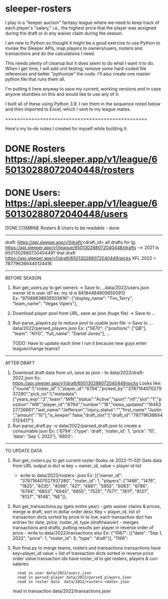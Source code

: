 # sleeper-rosters

I play in a "keeper auction" fantasy league where we need to keep track of each player's "salary," i.e., the highest price that the player was assigned during the draft or in any waiver claim during the season. 

I am new to Python so thought it might be a good exercise to use Python to invoke the Sleeper APIs, map players to owners/users, rosters and transactions and do the calculations I need.

This needs plenty of cleanup but it does seem to do what I want it to do.
When I get time, I will add unit testing, remove some hard-coded file references and better "pythonize" the code.
I'll also create one master python file that runs them all.

I'm putting it here anyway to save my current, working versions and in case anyone stumbles on this and would like to use any of it.

I built all of these using Python 3.9.  I ran them in the sequence noted below and then imported to Excel, which I sent to my league mates.

=================================================


Here's my to-do notes I created for myself while building it:

# DONE Rosters  https://api.sleeper.app/v1/league/650130288072040448/rosters
# DONE Users:  https://api.sleeper.app/v1/league/650130288072040448/users
DONE COMBINE Rosters & Users to be readable - done

------------------------
draft:  https://api.sleeper.app/v1/draft/<draft_id>
all drafts for lg:  https://api.sleeper.app/v1/league/650130288072040448/drafts --> 2021 is 650130288072040449?
   that draft https://api.sleeper.app/v1/draft/650130288072040449/picks
XFL 2022 = 787796366440124416

------------------------
BEFORE SEASON
1. Run get_users.py to get owners -> Save to ...data/2022/users.json
     owner id is user id? ex: my id is  841844849056550912    
     Ex:  "97088838635503616": {"display_name": "Tim_Terry", "team_name": "Vegas Vipers"}, 

2. Download player pool from URL, save as json (huge file) -> Save to ...

3. Run parse_players.py to reduce pool to usable json file -> Save to ...
	data/2022/parsed_players.json
	Ex:  {"5870": {"positions": ["QB"], "team": "NYG", "full_name": "Daniel Jones"}, ...

   TODO: Have to update each time I run it because new guys enter league/change teams!!

------------------------
AFTER DRAFT
1. Download draft data from url, save as json - to data/2022/draft-2022.json
	Ex: https://api.sleeper.app/v1/draft/650130288072040449/picks 
	 Looks like: {"round":1,"roster_id":1,"player_id":"6794","picked_by":"378716407027937280","pick_no":1,"metadata":{"years_exp":"2","team":"MIN","status":"Active","sport":"nfl","slot":"1","position":"WR","player_id":"6794","number":"18","news_updated":"1646327726661","last_name":"Jefferson","injury_status":"","first_name":"Justin","amount":"10"},"is_keeper":false,"draft_slot":1,"draft_id":"787796366440124417"}
2. Run parse_draft.py -o data/2022/parsed_draft.json   to create a consumable json 
	Ex:  {'6794': {'type': 'draft', 'roster_id': 1, 'price': '10', 'date': 'Sep 1, 2022'}, '6803': 

------------------------
TO UPDATE DATA
1. Run get_rosters.py to get current roster (looks ok 2022-11-02)
	Gets data from URL
	output is dict w key = owner_id, value = player id list
	- write to data/2022/rosters-<date>.json
       Ex:  [{"owner_id": "378716407027937280", "roster_id": 1, "players": ["1466", "1476", "1825", "4035", "4098", "421", "4881", "5955", "6083", "6786", "6794", "6803", "6945", "6955", "7525", "7571", "7611", "8121", "8137", "8148", "NE"]},


2. Run get_transactions.py (gets entire year) - gets waiver claims & prices, merge w draft, sort in dollar order desc
	Key = player_id, list of transaction dicts sorted by price hi to low, 
					each transaction dict has entries for date, price, roster_id, type (draft/waiver) - 
       merges transactions and drafts, putting results per player in reverse order of price 
        - write to data/2022/transactions.xlsx
       Ex:  {"1067": [{"date": "Sep 1, 2022", "price": 1, "roster_id": 5, "type": "draft"}], "1166": 


4. Run final.py to merge teams, rosters and transactions
     transactions have key=player_id   value = list of transaction dicts sorted in reverse price order
           	  value transaction ids have roster_id
     to get rosters, players & curr salaries

         read in user data/2022/users.json
         read in parsed_player data/2022/parsed_players.json
         read in roster data  data/2022/rosters-<date>.json
	 read in transaction data/2022/transactions.json
